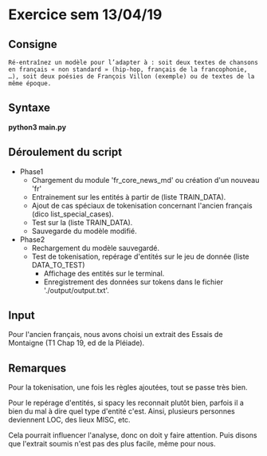 # Exercice sem 13/04/19

## Consigne

`Ré-entraînez un modèle pour l’adapter à : soit deux textes de chansons en français « non standard » (hip-hop, français de la francophonie, …), soit deux poésies de François Villon (exemple) ou de textes de la même époque.`

## Syntaxe

**python3 main.py**

## Déroulement du script

- Phase1
    - Chargement du module 'fr_core_news_md' ou création d'un nouveau 'fr'
    - Entrainement sur les entités à partir de (liste TRAIN_DATA).
    - Ajout de cas spéciaux de tokenisation concernant l'ancien français (dico list_special_cases).
    - Test sur la (liste TRAIN_DATA).
    - Sauvegarde du modèle modifié.
- Phase2
    - Rechargement du modèle sauvegardé.
    - Test de tokenisation, repérage d'entités sur le jeu de donnée (liste DATA_TO_TEST)
        - Affichage des entités sur le terminal.
        - Enregistrement des données sur tokens dans le fichier './output/output.txt'.

## Input

Pour l'ancien français, nous avons choisi un extrait des Essais de Montaigne (T1 Chap 19, ed de la Pléiade).

## Remarques

Pour la tokenisation, une fois les règles ajoutées, tout se passe très bien.

Pour le repérage d'entités, si spacy les reconnait plutôt bien, parfois il a bien du mal à dire quel type d'entité c'est. Ainsi, plusieurs personnes deviennent LOC, des lieux MISC, etc.

Cela pourrait influencer l'analyse, donc on doit y faire attention. Puis disons que l'extrait soumis n'est pas des plus facile, même pour nous.